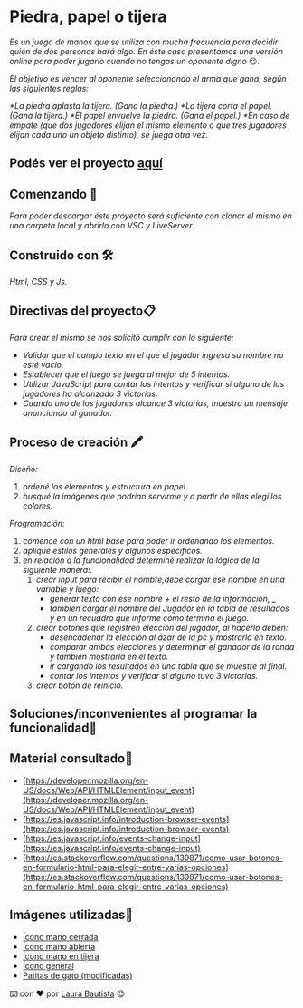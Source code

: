 # Piedra, papel o tijera
_Es un juego de manos que se utiliza con mucha frecuencia para decidir quién de dos personas hará algo. En éste caso presentamos una versión online para poder jugarlo cuando no tengas un oponente digno_ 😉.

_El objetivo es vencer al oponente seleccionando el arma que gana, según las siguientes reglas:_

_*La piedra aplasta la tijera. (Gana la piedra.)_
_*La tijera corta el papel. (Gana la tijera.)_
_*El papel envuelve la piedra. (Gana el papel.)_
_*En caso de empate (que dos jugadores elijan el mismo elemento o que tres jugadores elijan cada uno un objeto distinto), se juega otra vez._

## Podés ver el proyecto [aquí](laubg.github.io/piedra-papel-o-tijera/)


## Comenzando 🚀
_Para poder descargar éste proyecto será suficiente con clonar el mismo en una carpeta local y abrirlo con VSC y LiveServer._

## Construido con 🛠️
_Html, CSS y Js._

## Directivas del proyecto📋
_Para crear el mismo se nos solicitó cumplir con lo siguiente:_
* _Validar que el campo texto en el que el jugador ingresa su nombre no esté vacío._
* _Establecer que el juego se juega al mejor de 5 intentos._
* _Utilizar JavaScript para contar los intentos y verificar si alguno de los jugadores ha_
_alcanzado 3 victorias._
* _Cuando uno de los jugadores alcance 3 victorias, muestra un mensaje anunciando al_
_ganador._

## Proceso de creación 🖍️
_Diseño:_
1. _ordené los elementos y estructura en papel._
2. _busqué la imágenes que podrían servirme y a partir de ellas elegí los colores._

_Programación:_
1. _comencé con un html base para poder ir ordenando los elementos._
2. _apliqué estilos generales y algunos específicos._
3. _en relación a la funcionalidad determiné realizar la lógica de la siguiente manera:._
    1. _crear input para recibir el nombre,debe cargar ése nombre en una variable y luego:_
        * _generar texto con ése nombre + el resto de la información,_ _
        * _también cargar el nombre del Jugador en la tabla de resultados y en un recuadro que informe cómo termina el juego._
    2. _crear botones que registren elección del jugador, al hacerlo deben:_
        * _desencadenar la elección al azar de la pc y mostrarla en texto._
        * _comparar ambas elecciones y determinar el ganador de la ronda  y también mostrarla en el texto._
        * _ir cargando los resultados en una tabla que se muestre al final._
        * _contar los intentos y verificar si alguno tuvo 3 victorias._
    3. _crear botón de reinicio._


## Soluciones/inconvenientes al programar la funcionalidad📌 

## Material consultado📌 
* [https://developer.mozilla.org/en-US/docs/Web/API/HTMLElement/input_event](https://developer.mozilla.org/en-US/docs/Web/API/HTMLElement/input_event)
* [https://es.javascript.info/introduction-browser-events](https://es.javascript.info/introduction-browser-events)
* [https://es.javascript.info/events-change-input](https://es.javascript.info/events-change-input)
* [https://es.stackoverflow.com/questions/139871/como-usar-botones-en-formulario-html-para-elegir-entre-varias-opciones](https://es.stackoverflow.com/questions/139871/como-usar-botones-en-formulario-html-para-elegir-entre-varias-opciones)


## Imágenes utilizadas🎨 
* [Ícono mano cerrada](https://icons8.com/icon/gEwGQBqTG9KP/pu%C3%B1o-en-roca)
* [Ícono mano abierta](https://icons8.com/icon/r1fIazL68F71/toda-la-mano)
* [Ícono mano en tijera](https://icons8.com/icon/wBE8VeHXQ79v/tijeras-de-mano)
* [Ícono general](https://www.freepik.com/icon/rock-paper-scissors_6729598#fromView=search&term=gato++mano%2B+piedra+papel+tijera+%2B+fondo+azul&page=2&position=91)
* [Patitas de gato (modificadas)](https://es.pngtree.com/freepng/cute-cat-paws-icon_7495977.html)


⌨️ con ❤️ por [Laura Bautista](https://github.com/laubg) 😊